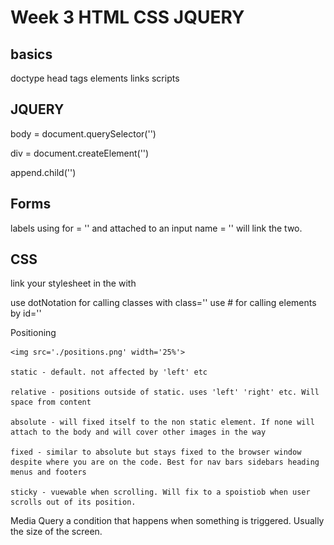 # Week 3 HTML CSS JQUERY

## basics
doctype
head
tags
elements
links
scripts

## JQUERY

body = document.querySelector('')

div = document.createElement('')

append.child('')

## Forms

labels using for = '' and attached to an input name = '' will link the two.

## CSS

link your stylesheet in the <head> with <link rel='' href=''>

use dotNotation for calling classes with class=''
use # for calling elements by id=''

Positioning

    <img src='./positions.png' width='25%'>

    static - default. not affected by 'left' etc

    relative - positions outside of static. uses 'left' 'right' etc. Will space from content

    absolute - will fixed itself to the non static element. If none will attach to the body and will cover other images in the way

    fixed - similar to absolute but stays fixed to the browser window despite where you are on the code. Best for nav bars sidebars heading menus and footers

    sticky - vuewable when scrolling. Will fix to a spoistiob when user scrolls out of its position.

Media Query
    a condition that happens when something is triggered. Usually the size of the screen.